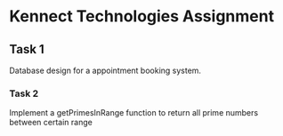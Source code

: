 # Kennect Technologies Assignment

## Task 1

Database design for a appointment booking system.

### Task 2

Implement a getPrimesInRange function to return all prime numbers between certain range

